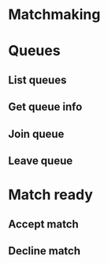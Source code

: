 # Matchmaking

# Queues
## List queues

## Get queue info

## Join queue

## Leave queue

# Match ready
## Accept match

## Decline match